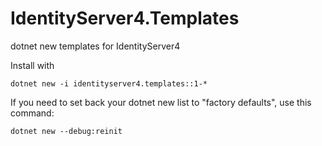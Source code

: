 # IdentityServer4.Templates
dotnet new templates for IdentityServer4


Install with 

`dotnet new -i identityserver4.templates::1-*`

If you need to set back your dotnet new list to "factory defaults", use this command:

`dotnet new --debug:reinit`
